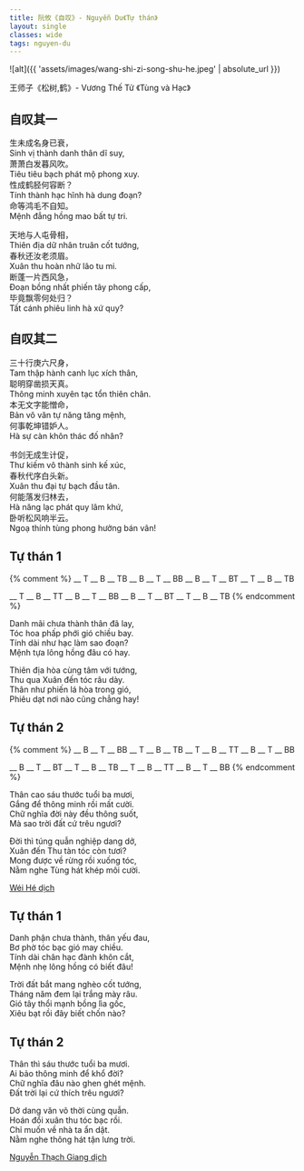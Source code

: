 ```yaml
---
title: 阮攸《自叹》- Nguyễn Du《Tự thán》
layout: single
classes: wide
tags: nguyen-du
---
```


![alt]({{ 'assets/images/wang-shi-zi-song-shu-he.jpeg' | absolute_url }})
> <cite>
王师子《松树,鹤》- Vương Thế Tử 《Tùng và Hạc》
</cite>

## 自叹其一
生未成名身已衰，\
Sinh vị thành danh thân dĩ suy,\
萧萧白发暮风吹。\
Tiêu tiêu bạch phát mộ phong xuy.\
性成鹤胫何容断？\
Tính thành hạc hĩnh hà dung đoạn?\
命等鸿毛不自知。\
Mệnh đẳng hồng mao bất tự tri.

天地与人屯骨相，\
Thiên địa dữ nhân truân cốt tướng,\
春秋还汝老须眉。\
Xuân thu hoàn nhữ lão tu mi.\
断蓬一片西风急，\
Đoạn bồng nhất phiến tây phong cấp,\
毕竟飘零何处归？\
Tất cánh phiêu linh hà xứ quy?

## 自叹其二
三十行庚六尺身，\
Tam thập hành canh lục xích thân,\
聪明穿凿损天真。\
Thông minh xuyên tạc tổn thiên chân.\
本无文字能憎命，\
Bản vô văn tự năng tăng mệnh,\
何事乾坤错妒人。\
Hà sự càn khôn thác đố nhân?

书剑无成生计促，\
Thư kiếm vô thành sinh kế xúc,\
春秋代序白头新。\
Xuân thu đại tự bạch đầu tân.\
何能落发归林去，\
Hà năng lạc phát quy lâm khứ,\
卧听松风响半云。\
Ngoạ thính tùng phong hưởng bán vân!

## Tự thán 1
{% comment %}
__ T __ B __ TB
__ B __ T __ BB
__ B __ T __ BT
__ T __ B __ TB

__ T __ B __ TT
__ B __ T __ BB
__ B __ T __ BT
__ T __ B __ TB
{% endcomment %}

Danh mãi chưa thành thân đã lay,\
Tóc hoa phấp phới gió chiều bay.\
Tính dài như hạc làm sao đoạn?\
Mệnh tựa lông hồng đâu có hay.

Thiên địa hòa cùng tâm với tướng,\
Thu qua Xuân đến tóc râu dày.\
Thân như phiến lá hòa trong gió,\
Phiêu dạt nơi nào cũng chẳng hay!

## Tự thán 2
{% comment %}
__ B __ T __ BB
__ T __ B __ TB
__ T __ B __ TT
__ B __ T __ BB

__ B __ T __ BT
__ T __ B __ TB
__ T __ B __ TT
__ B __ T __ BB
{% endcomment %}

Thân cao sáu thước tuổi ba mươi,\
Gắng để thông minh rồi mất cười.\
Chữ nghĩa đời này đều thông suốt,\
Mà sao trời đất cứ trêu ngươi?

Đời thì túng quẫn nghiệp dang dở,\
Xuân đến Thu tàn tóc còn tươi?\
Mong được về rừng rồi xuống tóc,\
Nằm nghe Tùng hát khép môi cười.

> <cite>
<a target="_blank" href="https://wei-he.xyz">Wéi Hé dịch</a>
</cite>

## Tự thán 1
Danh phận chưa thành, thân yếu đau,\
Bơ phờ tóc bạc gió may chiều.\
Tính dài chân hạc đành khôn cắt,\
Mệnh nhẹ lông hồng có biết đâu!

Trời đất bắt mang nghèo cốt tướng,\
Tháng năm đem lại trắng mày râu.\
Gió tây thổi mạnh bồng lìa gốc,\
Xiêu bạt rồi đây biết chốn nào?

## Tự thán 2
Thân thì sáu thước tuổi ba mươi.\
Ai bảo thông minh để khổ đời?\
Chữ nghĩa đâu nào ghen ghét mệnh.\
Đất trời lại cứ thích trêu ngươi?

Dở dang văn võ thời cùng quẫn.\
Hoán đổi xuân thu tóc bạc rồi.\
Chỉ muốn về nhà ta ẩn dật.\
Nằm nghe thông hát tận lưng trời.

> <cite>
<a target="_blank" href="https://www.thivien.net/Nguy%E1%BB%85n-Th%E1%BA%A1ch-Giang/author-CvAZUU0eLlYNISop-HkZqA">
Nguyễn Thạch Giang dịch
</a>
</cite>